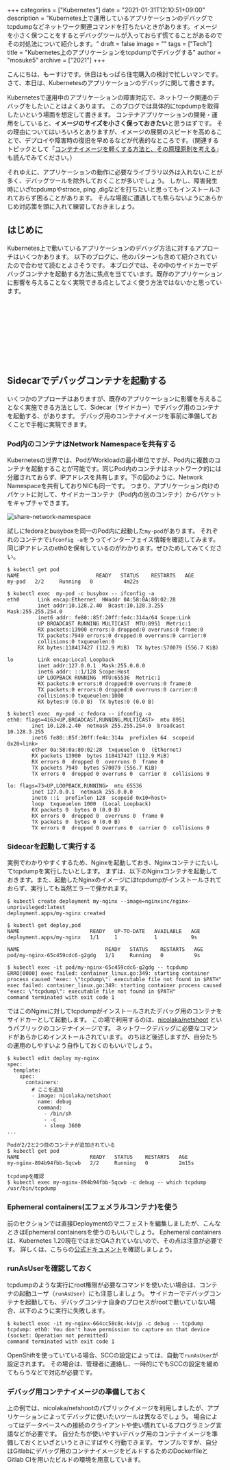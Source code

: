 +++
categories = ["Kubernetes"]
date = "2021-01-31T12:10:51+09:00"
description = "Kubernetes上で運用しているアプリケーションのデバッグでtcpdumpなどネットワーク関連コマンドを打ちたいときがあります。イメージを小さく保つことをするとデバッグツールが入っておらず慌てることがあるのでその対処法について紹介します。"
draft = false
image = ""
tags = ["Tech"]
title = "Kubernetes上のアプリケーションをtcpdumpでデバッグする"
author = "mosuke5"
archive = ["2021"]
+++

こんにちは、もーすけです。休日はもっぱら住宅購入の検討で忙しいマンです。  
さて、本日は、Kubernetesのアプリケーションのデバッグに関して書きます。

Kubernetesで運用中のアプリケーションの障害対応で、ネットワーク関連のデバッグをしたいことはよくあります。
このブログでは具体的にtcpdumpを取得したいという場面を想定して書きます。
コンテナアプリケーションの開発・運用をしていると、**イメージのサイズを小さく保っておきたい**と思うはずです。
その理由についてはいろいろとありますが、イメージの展開のスピードを高めることで、デプロイや障害時の復旧を早めるなどが代表的なところです。（関連するトピックとして「[コンテナイメージを軽くする方法と、その原理原則を考える](https://blog.mosuke.tech/entry/2020/07/09/container-image-size/)」も読んでみてください。）

それゆえに、アプリケーションの動作に必要なライブラリ以外は入れないことが多く、デバッグツールを除外しておくことが多いでしょう。
しかし、障害発生時にいざtcpdumpやstrace, ping ,digなどを打ちたいと思ってもインストールされておらず困ることがあります。
そんな場面に遭遇しても焦らないようにあらかじめ対応策を頭に入れて練習しておきましょう。
<!--more-->

## はじめに
Kubernetes上で動いているアプリケーションのデバッグ方法に対するアプローチはいくつかあります。
以下のブログに、他のパターンも含めて紹介されていたので合わせて読むとよさそうです。
本ブログでは、その中のサイドカーでデバッグコンテナを起動する方法に焦点を当てています。既存のアプリケーションに影響を与えることなく実現できる点としてよく使う方法ではないかと思っています。

<div class="iframely-embed"><div class="iframely-responsive" style="height: 140px; padding-bottom: 0;"><a href="https://qiita.com/tkusumi/items/a62c209972bd0d4913fc" data-iframely-url="//cdn.iframe.ly/9u1xfhJ?iframe=card-small"></a></div></div><script async src="//cdn.iframe.ly/embed.js" charset="utf-8"></script>

## Sidecarでデバッグコンテナを起動する
いくつかのアプローチはありますが、既存のアプリケーションに影響を与えることなく実施できる方法として、Sidecar（サイドカー）でデバッグ用のコンテナを起動する、があります。
デバッグ用のコンテナイメージを事前に準備しておくことで手軽に実現できます。

### Pod内のコンテナはNetwork Namespaceを共有する
Kubernetesの世界では、PodがWorkloadの最小単位ですが、Pod内に複数のコンテナを起動することが可能です。同じPod内のコンテナはネットワーク的には分離されておらず、IPアドレスを共有します。下の図のように、Network Namespaceを共有しておりNICも同一です。
つまり、アプリケーション向けのパケットに対して、サイドカーコンテナ（Pod内の別のコンテナ）からパケットをキャプチャできます。

![share-network-namespace](/image/share-network-namespace.png)

試しにfedoraとbusyboxを同一のPod内に起動した`my-pod`があります。
それぞれのコンテナで`ifconfig -a`をうってインターフェイス情報を確認してみます。同じIPアドレスのeth0を保有しているのがわかります。ぜひためしてみてください。

```
$ kubectl get pod
NAME                         READY   STATUS    RESTARTS   AGE
my-pod   2/2     Running   0          4m22s

$ kubectl exec  my-pod -c busybox -- ifconfig -a
eth0      Link encap:Ethernet  HWaddr 0A:58:0A:80:02:28
          inet addr:10.128.2.40  Bcast:10.128.3.255  Mask:255.255.254.0
          inet6 addr: fe80::85f:20ff:fe4c:314a/64 Scope:Link
          UP BROADCAST RUNNING MULTICAST  MTU:8951  Metric:1
          RX packets:13900 errors:0 dropped:0 overruns:0 frame:0
          TX packets:7949 errors:0 dropped:0 overruns:0 carrier:0
          collisions:0 txqueuelen:0
          RX bytes:118417427 (112.9 MiB)  TX bytes:570079 (556.7 KiB)

lo        Link encap:Local Loopback
          inet addr:127.0.0.1  Mask:255.0.0.0
          inet6 addr: ::1/128 Scope:Host
          UP LOOPBACK RUNNING  MTU:65536  Metric:1
          RX packets:0 errors:0 dropped:0 overruns:0 frame:0
          TX packets:0 errors:0 dropped:0 overruns:0 carrier:0
          collisions:0 txqueuelen:1000
          RX bytes:0 (0.0 B)  TX bytes:0 (0.0 B)

$ kubectl exec  my-pod -c fedora -- ifconfig -a
eth0: flags=4163<UP,BROADCAST,RUNNING,MULTICAST>  mtu 8951
        inet 10.128.2.40  netmask 255.255.254.0  broadcast 10.128.3.255
        inet6 fe80::85f:20ff:fe4c:314a  prefixlen 64  scopeid 0x20<link>
        ether 0a:58:0a:80:02:28  txqueuelen 0  (Ethernet)
        RX packets 13900  bytes 118417427 (112.9 MiB)
        RX errors 0  dropped 0  overruns 0  frame 0
        TX packets 7949  bytes 570079 (556.7 KiB)
        TX errors 0  dropped 0 overruns 0  carrier 0  collisions 0

lo: flags=73<UP,LOOPBACK,RUNNING>  mtu 65536
        inet 127.0.0.1  netmask 255.0.0.0
        inet6 ::1  prefixlen 128  scopeid 0x10<host>
        loop  txqueuelen 1000  (Local Loopback)
        RX packets 0  bytes 0 (0.0 B)
        RX errors 0  dropped 0  overruns 0  frame 0
        TX packets 0  bytes 0 (0.0 B)
        TX errors 0  dropped 0 overruns 0  carrier 0  collisions 0
```

### Sidecarを起動して実行する
実例でわかりやすくするため、Nginxを起動しておき、Nginxコンテナにたいしてtcpdumpを実行したいとします。
まずは、以下のNginxコンテナを起動しておきます。また、起動したNginxのイメージにはtcpdumpがインストールされておらず、実行しても当然エラーで弾かれます。

```
$ kubectl create deployment my-nginx --image=nginxinc/nginx-unprivileged:latest
deployment.apps/my-nginx created

$ kubectl get deploy,pod
NAME                       READY   UP-TO-DATE   AVAILABLE   AGE
deployment.apps/my-nginx   1/1     1            1           9s

NAME                            READY   STATUS    RESTARTS   AGE
pod/my-nginx-65c459cdc6-g2gdg   1/1     Running   0          9s

$ kubectl exec -it pod/my-nginx-65c459cdc6-g2gdg -- tcpdump
ERRO[0000] exec failed: container_linux.go:349: starting container process caused "exec: \"tcpdump\": executable file not found in $PATH"
exec failed: container_linux.go:349: starting container process caused "exec: \"tcpdump\": executable file not found in $PATH"
command terminated with exit code 1
```

ではこのNginxに対してtcpdumpがインストールされたデバッグ用のコンテナをサイドカーとして起動します。
この場で利用するのは、[nicolaka/netshoot](https://hub.docker.com/r/nicolaka/netshoot) というパブリックのコンテナイメージです。
ネットワークデバッグに必要なコマンドがあらかじめインストールされています。
のちほど後述しますが、自分たちの運用のしやすいよう自作しておくのもいいでしょう。

```
$ kubectl edit deploy my-nginx
spec:
  template:
    spec:
      containers:
        # ここを追加
        - image: nicolaka/netshoot
          name: debug
          command:
            - /bin/sh
            - -c
            - sleep 3600
...

Podが2/2と2つ目のコンテナが追加されている
$ kubectl get pod
NAME                       READY   STATUS    RESTARTS   AGE
my-nginx-894b94fbb-5qcwb   2/2     Running   0          2m15s

tcpdumpを確認
$ kubectl exec my-nginx-894b94fbb-5qcwb -c debug -- which tcpdump
/usr/bin/tcpdump
```

### Ephemeral containers(エフェメラルコンテナ)を使う
前のセクションでは直接Deploymentのマニフェストを編集しましたが、こんなときはEphemeral containersを使うのもいいでしょう。
Ephemeral containersは、Kubernetes 1.20現在ではまだGAされていないので、その点は注意が必要です。
詳しくは、こちらの[公式ドキュメント](https://kubernetes.io/ja/docs/concepts/workloads/pods/ephemeral-containers/)を確認しましょう。

### runAsUserを確認しておく
tcpdumpのような実行にroot権限が必要なコマンドを使いたい場合は、コンテナの起動ユーザ（`runAsUser`）にも注意しましょう。
サイドカーでデバッグコンテナを起動しても、デバッグコンテナ自身のプロセスがrootで動いていない場合、以下のように実行に失敗します。

```
$ kubectl exec -it my-nginx-664cc58c8c-k4vjp -c debug -- tcpdump
tcpdump: eth0: You don't have permission to capture on that device
(socket: Operation not permitted)
command terminated with exit code 1
```

OpenShiftを使っていている場合、SCCの設定によっては、自動で`runAsUser`が設定されます。
その場合は、管理者に連絡し、一時的にでもSCCの設定を緩めてもらうなどで対応が必要です。

### デバッグ用コンテナイメージの準備しておく
上の例では、nicolaka/netshootのパブリックイメージを利用しましたが、アプリケーションによってデバッグに使いたいツールは異なるでしょう。
場合によってはデータベースへの接続のクライアントや使い慣れているプログラミング言語などが必要です。
自分たちが使いやすいデバッグ用のコンテナイメージを準備しておくといざというときにすばやく行動できます。
サンプルですが、自分はGitlabにデバッグ用のコンテナイメージをビルドするためのDockerfileとGitlab CIを用いたビルドの環境を用意しています。

<div class="iframely-embed"><div class="iframely-responsive" style="height: 140px; padding-bottom: 0;"><a href="https://gitlab.com/mosuke5/debug-container" data-iframely-url="//cdn.iframe.ly/bSnGj1z"></a></div></div><script async src="//cdn.iframe.ly/embed.js" charset="utf-8"></script>
